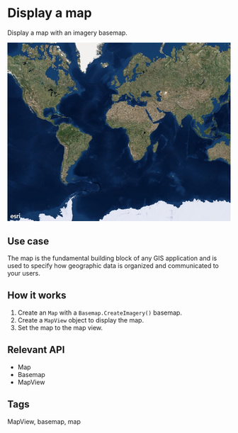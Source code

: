 # Display a map

Display a map with an imagery basemap.

![screenshot](DisplayMap.jpg)

## Use case

The map is the fundamental building block of any GIS application and is used to specify how geographic data is organized and communicated to your users.

## How it works

1. Create an `Map` with a `Basemap.CreateImagery()` basemap.
2. Create a `MapView` object to display the map.
3. Set the map to the map view.

## Relevant API

* Map
* Basemap
* MapView

## Tags

MapView, basemap, map
